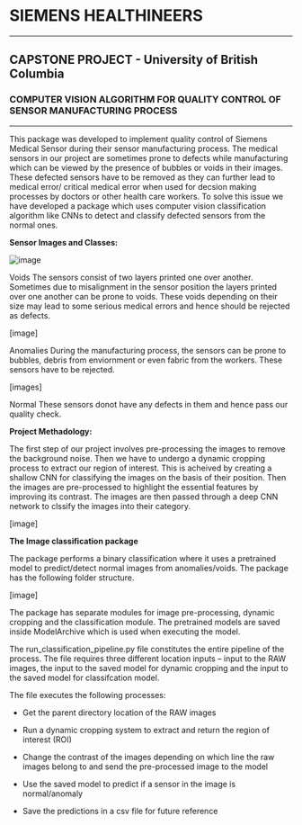 # SIEMENS HEALTHINEERS 
-------------------------------------------
## CAPSTONE PROJECT - University of British Columbia 

### COMPUTER VISION ALGORITHM FOR QUALITY CONTROL OF SENSOR MANUFACTURING PROCESS
------------------------------------------------------

This package was developed to implement quality control of Siemens Medical Sensor during their sensor manufacturing process.
The medical sensors in our project are sometimes prone to defects while manufacturing which can be viewed by the presence of bubbles or voids in their images. 
These defected sensors have to be removed as they can further lead to medical error/ critical medical error when used for decsion making processes by doctors or other health care workers. To solve this issue we have developed a package which uses computer vision classification algorithm like CNNs to detect and classify defected sensors from the normal ones. 

**Sensor Images and Classes:**

![image]("images/voids.jpg")


Voids
The sensors consist of two layers printed one over another. Sometimes due to misalignment in the sensor position the layers printed over one another can be prone to voids. These voids depending on their size may lead to some serious medical errors and hence should be rejected as defects.

[image]

Anomalies
During the manufacturing process, the sensors can be prone to bubbles, debris from enviornment or even fabric from the workers. These sensors have to be rejected. 

[images]

Normal
These sensors donot have any defects in them and hence pass our quality check.


**Project Methadology:**

The first step of our project involves pre-processing the images to remove the background noise. Then we have to undergo a dynamic cropping process to extract our region of interest. This is acheived by creating a shallow CNN for classifying the images on the basis of their position. Then the images are pre-processed to highlight the essential features by improving its contrast. The images are then passed through a deep CNN network to clssify the images into their category. 

[image]


**The Image classification package**

The package performs a binary classification where it uses a pretrained model to predict/detect normal images from anomalies/voids. The package has the following folder structure. 

[image]

The package has separate modules for image pre-processing, dynamic cropping and the classification module. The pretrained models are saved inside ModelArchive which is used when executing the model. 

The run_classification_pipeline.py file constitutes the entire pipeline of the process.  The file requires three different location inputs – input to the RAW images, the input to the saved model for dynamic cropping and the input to the saved model for classifcation model. 

The file executes the following processes: 

* Get the parent directory location of the RAW images 

* Run a dynamic cropping system to extract and return the region of interest (ROI)

* Change the contrast of the images depending on which line the raw images belong to and send the pre-processed image to the model 

* Use the saved model to predict if a sensor in the image is normal/anomaly 

* Save the predictions in a csv file for future reference  











